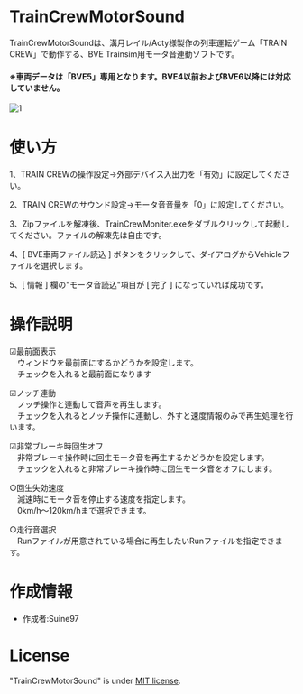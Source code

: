 # TrainCrewMotorSound

TrainCrewMotorSoundは、溝月レイル/Acty様製作の列車運転ゲーム「TRAIN CREW」で動作する、BVE Trainsim用モータ音連動ソフトです。  
#### ※車両データは「BVE5」専用となります。BVE4以前およびBVE6以降には対応していません。

![1](https://github.com/user-attachments/assets/7b2432fa-0538-4496-9985-937fd3063ed8)

# 使い方
1、TRAIN CREWの操作設定→外部デバイス入出力を「有効」に設定してください。

2、TRAIN CREWのサウンド設定→モータ音音量を「0」に設定してください。

3、Zipファイルを解凍後、TrainCrewMoniter.exeをダブルクリックして起動してください。ファイルの解凍先は自由です。

4、[ BVE車両ファイル読込 ] ボタンをクリックして、ダイアログからVehicleファイルを選択します。

5、[ 情報 ] 欄の"モータ音読込"項目が [ 完了 ] になっていれば成功です。

# 操作説明

☑最前面表示  
　ウィンドウを最前面にするかどうかを設定します。  
　チェックを入れると最前面になります  

☑ノッチ連動  
　ノッチ操作と連動して音声を再生します。  
　チェックを入れるとノッチ操作に連動し、外すと速度情報のみで再生処理を行います。 

 ☑非常ブレーキ時回生オフ  
　非常ブレーキ操作時に回生モータ音を再生するかどうかを設定します。  
　チェックを入れると非常ブレーキ操作時に回生モータ音をオフにします。 

 ○回生失効速度  
　減速時にモータ音を停止する速度を指定します。  
　0km/h～120km/hまで選択できます。  

○走行音選択  
　Runファイルが用意されている場合に再生したいRunファイルを指定できます。  

# 作成情報

* 作成者:Suine97

# License
"TrainCrewMotorSound" is under [MIT license](https://en.wikipedia.org/wiki/MIT_License).
